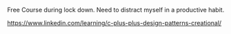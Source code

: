 
Free Course during lock down. Need to distract myself in a productive habit.


https://www.linkedin.com/learning/c-plus-plus-design-patterns-creational/
